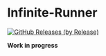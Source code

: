 # Infinite-Runner
[![GitHub Releases (by Release)](https://img.shields.io/github/downloads/tomaszbaslyk/infinite-runner/0.9/total.svg)](https://github.com/tomaszbaslyk/Infinite-Runner/releases/download/0.9/InfiniteRunner-0.9.jar)

__Work in progress__
